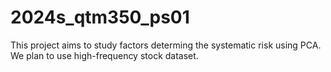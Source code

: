 # 2024s_qtm350_ps01
This project aims to study factors determing the systematic risk using PCA. We plan to use high-frequency stock dataset.
